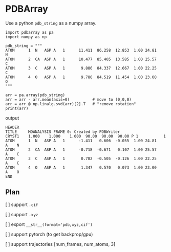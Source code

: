 # PDBArray 
Use a python `pdb_string` as a numpy array. 

```
import pdbarray as pa
import numpy as np 

pdb_string = """
ATOM      1  N   ASP A   1      11.411  86.258  12.853  1.00 24.81           N  
ATOM      2  CA  ASP A   1      10.477  85.405  13.585  1.00 25.57           C  
ATOM      3  C   ASP A   1       9.886  84.337  12.667  1.00 22.25           C  
ATOM      4  O   ASP A   1       9.786  84.519  11.454  1.00 23.00           O  
"""

arr = pa.array(pdb_string)
arr = arr - arr.mean(axis=0)          # move to (0,0,0)
arr = arr @ np.linalg.svd(arr)[2].T   # "remove rotation"
print(arr)
```
output
```
HEADER    
TITLE     MDANALYSIS FRAME 0: Created by PDBWriter
CRYST1    1.000    1.000    1.000  90.00  90.00  90.00 P 1           1
ATOM      1  N   ASP A   1      -1.411   0.606  -0.055  1.00 24.81      A    N  
ATOM      2  CA  ASP A   1      -0.718  -0.671   0.107  1.00 25.57      A    C  
ATOM      3  C   ASP A   1       0.782  -0.505  -0.126  1.00 22.25      A    C  
ATOM      4  O   ASP A   1       1.347   0.570   0.073  1.00 23.00      A    O  
END
```

## Plan

[ ] support `.cif`

[ ] support `.xyz`

[ ] export `__str__(format='pdb,xyz,cif')`

[ ] support pytorch (to get backprop/gpu)

[ ] support trajectories [num_frames, num_atoms, 3]
